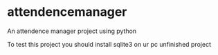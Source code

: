 # attendencemanager
An attendence manager project using python

To test this project you should install sqlite3 on ur pc
unfinished project
